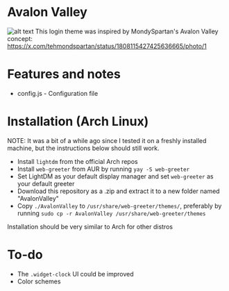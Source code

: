 # Avalon Valley
![alt text](https://github.com/morkyman32/lightdm-webgreeter-avalonvalley/blob/main/screenshot.avif)
This login theme was inspired by MondySpartan's Avalon Valley concept: https://x.com/tehmondspartan/status/1808115427425636665/photo/1
# Features and notes
* config.js - Configuration file

# Installation (Arch Linux)
NOTE: It was a bit of a while ago since I tested it on a freshly installed machine, but the instructions below should still work.
* Install `lightdm` from the official Arch repos
* Install `web-greeter` from AUR by running `yay -S web-greeter`
* Set LightDM as your default display manager and set `web-greeter` as your default greeter
* Download this repository as a .zip and extract it to a new folder named "AvalonValley"
* Copy `./AvalonValley` to `/usr/share/web-greeter/themes/`, preferably by running `sudo cp -r AvalonValley /usr/share/web-greeter/themes`

Installation should be very similar to Arch for other distros

# To-do
* The `.widget-clock` UI could be improved
* Color schemes

